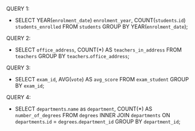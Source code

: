 QUERY 1:
- SELECT YEAR(`enrolment_date`) `enrolment_year`, COUNT(`students`.`id`) `students_enrolled` FROM `students` GROUP BY YEAR(`enrolment_date`);

QUERY 2:
- SELECT `office_address`, COUNT(*) AS `teachers_in_address` FROM `teachers` GROUP BY `teachers`.`office_address`;

QUERY 3:
- SELECT `exam_id`, AVG(`vote`) AS `avg_score` FROM `exam_student` GROUP BY `exam_id`;

QUERY 4:
- SELECT `departments`.`name` as `department`, COUNT(*) AS `number_of_degrees` FROM `degrees` INNER JOIN `departments` ON `departments`.`id` = `degrees`.`department_id` GROUP BY `department_id`;